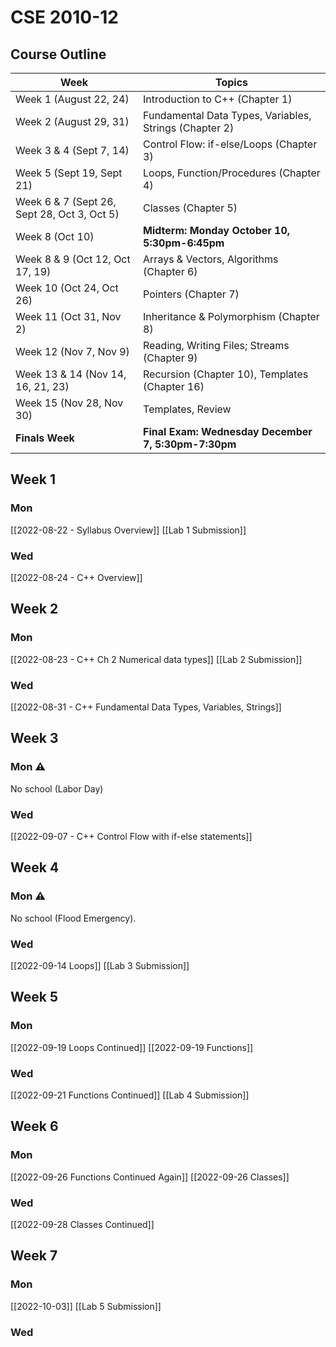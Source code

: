 # CSE 2010-12

## Course Outline
|**Week**|**Topics**|
|-|-|
|Week 1 (August 22, 24)|Introduction to C++ (Chapter 1)|
|Week 2 (August 29, 31)|Fundamental Data Types, Variables, Strings (Chapter 2)|
|Week 3 & 4 (Sept 7, 14)|Control Flow: if-else/Loops (Chapter 3)|
|Week 5 (Sept 19, Sept 21)|Loops, Function/Procedures (Chapter 4)|
|Week 6 & 7 (Sept 26, Sept 28, Oct 3, Oct 5)|Classes (Chapter 5)|
|Week 8 (Oct 10)|**Midterm: Monday October 10, 5:30pm-6:45pm**|
|Week 8 & 9 (Oct 12, Oct 17, 19)|Arrays & Vectors, Algorithms (Chapter 6)|
|Week 10 (Oct 24, Oct 26)|Pointers (Chapter 7)|
|Week 11 (Oct 31, Nov 2)|Inheritance & Polymorphism (Chapter 8)|
|Week 12 (Nov 7, Nov 9)|Reading, Writing Files; Streams (Chapter 9)|
|Week 13 & 14 (Nov 14, 16, 21, 23)|Recursion (Chapter 10), Templates (Chapter 16)|
|Week 15 (Nov 28, Nov 30)|Templates, Review|
|**Finals Week**|**Final Exam: Wednesday December 7, 5:30pm-7:30pm**|

## Week 1
### Mon
[[2022-08-22 - Syllabus Overview]]
[[Lab 1 Submission]]
### Wed
[[2022-08-24 - C++ Overview]]


## Week 2
### Mon
[[2022-08-23 - C++ Ch 2 Numerical data types]]
[[Lab 2 Submission]]

### Wed
[[2022-08-31 - C++ Fundamental Data Types, Variables, Strings]]


## Week 3
### Mon ⚠️
No school (Labor Day)

### Wed
[[2022-09-07 - C++ Control Flow with if-else statements]]


## Week 4
### Mon ⚠️
No school (Flood Emergency).


### Wed
[[2022-09-14 Loops]]
[[Lab 3 Submission]]


## Week 5
### Mon
[[2022-09-19 Loops Continued]]
[[2022-09-19 Functions]]


### Wed
[[2022-09-21 Functions Continued]]
[[Lab 4 Submission]]


## Week 6
### Mon
[[2022-09-26 Functions Continued Again]]
[[2022-09-26 Classes]]

### Wed
[[2022-09-28 Classes Continued]]


## Week 7
### Mon
[[2022-10-03]]
[[Lab 5 Submission]]

### Wed
